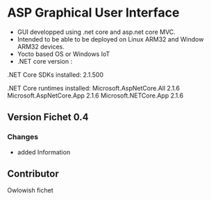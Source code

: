 # ASP Graphical User Interface 

* GUI developped using .net core and asp.net core MVC. 
* Intended to be able to be deployed on Linux ARM32 and Window ARM32 devices.
* Yocto based OS or Windows IoT
* .NET core version :

.NET Core SDKs installed:
  2.1.500 

.NET Core runtimes installed:
  Microsoft.AspNetCore.All 2.1.6 
  Microsoft.AspNetCore.App 2.1.6
  Microsoft.NETCore.App 2.1.6 

  ## Version Fichet 0.4

  ### Changes

  * added Information 

  ## Contributor

  Owlowish fichet

